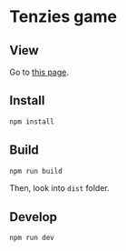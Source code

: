 # Tenzies game

## View

Go to [this page](https://coreskill.github.io/scrimba-react-project-tenzies-game/).

## Install

```sh
npm install
```

## Build

```sh
npm run build
```

Then, look into `dist` folder.

## Develop

```sh
npm run dev
```
